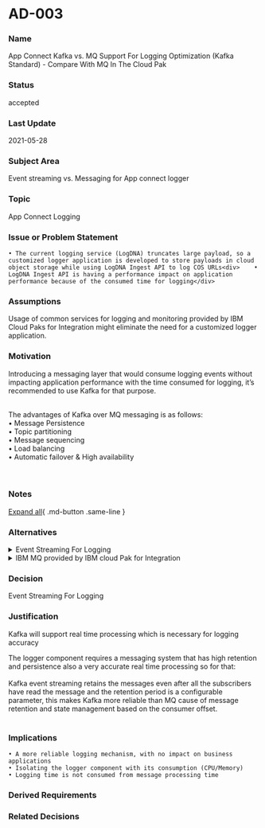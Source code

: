 

# AD-003

### Name

App Connect Kafka vs. MQ Support For Logging Optimization (Kafka Standard) - Compare With MQ In The Cloud Pak

### Status

accepted

### Last Update

2021-05-28

### Subject Area

Event streaming vs. Messaging for App connect logger

### Topic

App Connect Logging

### Issue or Problem Statement

    • The current logging service (LogDNA) truncates large payload, so a customized logger application is developed to store payloads in cloud object storage while using LogDNA Ingest API to log COS URLs<div>    • LogDNA Ingest API is having a performance impact on application performance because of the consumed time for logging</div>

### Assumptions

Usage of common services for logging and monitoring provided by IBM Cloud Paks for Integration might eliminate the need for a customized logger application.

### Motivation

Introducing a messaging layer that would consume logging events without impacting application performance with the time consumed for logging, it’s recommended to use Kafka for that purpose.<div><br></div><div>The advantages of Kafka over MQ messaging is as follows:</div><div>    • Message Persistence</div><div>    • Topic partitioning</div><div>    • Message sequencing</div><div>    • Load balancing</div><div>    • Automatic failover &amp; High availability</div><div><br></div><div><br></div>

### Notes



[Expand all](#){ .md-button .same-line }

### Alternatives


    

<details markdown=1>
<summary markdown="span">Event Streaming For Logging</summary>

<table>
    <caption></caption>
    <thead>
        <tr>
            <th></th>
            <th></th>
        </tr>
    </thead>
    <tr>
        <td> <strong>Name</strong> </td>
        <td>Event Streaming For Logging</td>
    </tr>
    <tr>
        <td> <strong>Description</strong> </td>
        <td>Event Streaming For Logging</td>
    </tr>
    <tr>
        <td> <strong>Best Applied</strong> </td>
        <td></td>
    </tr>
    <tr>
        <td> <strong>Contraindications</strong> </td>
        <td></td>
    </tr>
</table>


</details>


    

<details markdown=1>
<summary markdown="span">IBM MQ provided by IBM cloud Pak for Integration</summary>

<table>
    <caption></caption>
    <thead>
        <tr>
            <th></th>
            <th></th>
        </tr>
    </thead>
    <tr>
        <td> <strong>Name</strong> </td>
        <td>IBM MQ provided by IBM cloud Pak for Integration</td>
    </tr>
    <tr>
        <td> <strong>Description</strong> </td>
        <td>IBM MQ provided by IBM cloud Pak for Integration</td>
    </tr>
    <tr>
        <td> <strong>Best Applied</strong> </td>
        <td></td>
    </tr>
    <tr>
        <td> <strong>Contraindications</strong> </td>
        <td></td>
    </tr>
</table>


</details>


    



### Decision

Event Streaming For Logging

### Justification

Kafka will support real time processing which is necessary for logging accuracy<div>The logger component requires a messaging system that has high retention and persistence also a very accurate real time processing so for that:</div><div><br></div><div>Kafka event streaming retains the messages even after all the subscribers have read the message and the retention period is a configurable parameter, this makes Kafka more reliable than MQ cause of message retention and state management based on the consumer offset.</div><div><br></div>

### Implications

    • A more reliable logging mechanism, with no impact on business applications
    • Isolating the logger component with its consumption (CPU/Memory)
    • Logging time is not consumed from message processing time


### Derived Requirements



### Related Decisions




